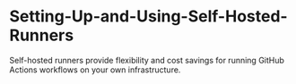 # Setting-Up-and-Using-Self-Hosted-Runners
Self-hosted runners provide flexibility and cost savings for running GitHub Actions workflows on your own infrastructure. 

